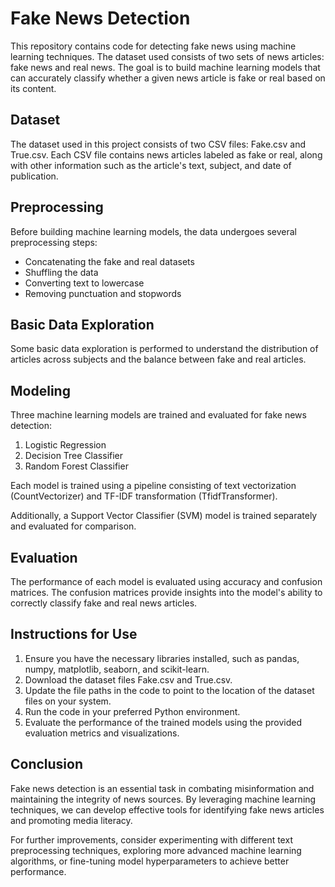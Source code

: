 # Fake News Detection

This repository contains code for detecting fake news using machine learning techniques. The dataset used consists of two sets of news articles: fake news and real news. The goal is to build machine learning models that can accurately classify whether a given news article is fake or real based on its content.

## Dataset

The dataset used in this project consists of two CSV files: Fake.csv and True.csv. Each CSV file contains news articles labeled as fake or real, along with other information such as the article's text, subject, and date of publication.

## Preprocessing

Before building machine learning models, the data undergoes several preprocessing steps:
- Concatenating the fake and real datasets
- Shuffling the data
- Converting text to lowercase
- Removing punctuation and stopwords

## Basic Data Exploration

Some basic data exploration is performed to understand the distribution of articles across subjects and the balance between fake and real articles.

## Modeling

Three machine learning models are trained and evaluated for fake news detection:
1. Logistic Regression
2. Decision Tree Classifier
3. Random Forest Classifier

Each model is trained using a pipeline consisting of text vectorization (CountVectorizer) and TF-IDF transformation (TfidfTransformer).

Additionally, a Support Vector Classifier (SVM) model is trained separately and evaluated for comparison.

## Evaluation

The performance of each model is evaluated using accuracy and confusion matrices. The confusion matrices provide insights into the model's ability to correctly classify fake and real news articles.

## Instructions for Use

1. Ensure you have the necessary libraries installed, such as pandas, numpy, matplotlib, seaborn, and scikit-learn.
2. Download the dataset files Fake.csv and True.csv.
3. Update the file paths in the code to point to the location of the dataset files on your system.
4. Run the code in your preferred Python environment.
5. Evaluate the performance of the trained models using the provided evaluation metrics and visualizations.

## Conclusion

Fake news detection is an essential task in combating misinformation and maintaining the integrity of news sources. By leveraging machine learning techniques, we can develop effective tools for identifying fake news articles and promoting media literacy.

For further improvements, consider experimenting with different text preprocessing techniques, exploring more advanced machine learning algorithms, or fine-tuning model hyperparameters to achieve better performance.

